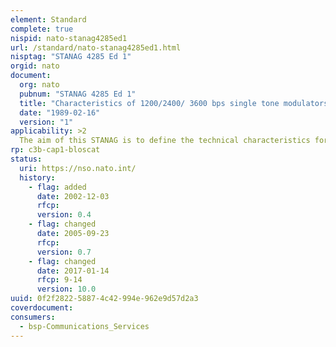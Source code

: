 ```yaml
---
element: Standard
complete: true
nispid: nato-stanag4285ed1
url: /standard/nato-stanag4285ed1.html
nisptag: "STANAG 4285 Ed 1"
orgid: nato
document:
  org: nato
  pubnum: "STANAG 4285 Ed 1"
  title: "Characteristics of 1200/2400/ 3600 bps single tone modulators for HF Radio links"
  date: "1989-02-16"
  version: "1"
applicability: >2
  The aim of this STANAG is to define the technical characteristics for communicating over digital data radio channels, the effective bit rate which can be 1200, 2400 or 3600 bits per second, by means of a single tone modulator/demodulator.
rp: c3b-cap1-bloscat
status:
  uri: https://nso.nato.int/
  history: 
    - flag: added
      date: 2002-12-03
      rfcp: 
      version: 0.4
    - flag: changed
      date: 2005-09-23
      rfcp: 
      version: 0.7
    - flag: changed
      date: 2017-01-14
      rfcp: 9-14
      version: 10.0
uuid: 0f2f2822-5887-4c42-994e-962e9d57d2a3
coverdocument:
consumers:
  - bsp-Communications_Services
---
```


